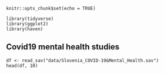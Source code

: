 ```{r setup, include=FALSE}
knitr::opts_chunk$set(echo = TRUE)
```

```{r}
library(tidyverse)
library(ggplot2)
library(haven)
```

## Covid19 mental health studies

```{r}
df <- read_sav("data/Slovenia_COVID-19&Mental_Health.sav")
head(df, 10)
```
